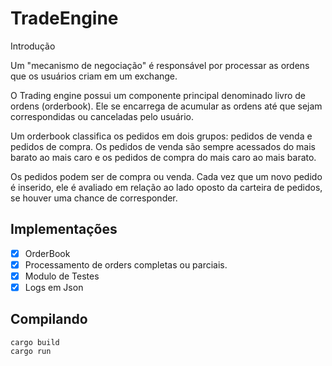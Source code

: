 # TradeEngine


Introdução

Um "mecanismo de negociação" é responsável por processar as ordens que os usuários criam
em um exchange. 

O Trading engine possui um componente principal denominado livro de
ordens (orderbook). Ele se encarrega de acumular as ordens até que sejam correspondidas ou
canceladas pelo usuário.

Um orderbook classifica os pedidos em dois grupos: pedidos de venda e pedidos de compra.
Os pedidos de venda são sempre acessados do mais barato ao mais caro e os pedidos de
compra do mais caro ao mais barato.

Os pedidos podem ser de compra ou venda.
Cada vez que um novo pedido é inserido, ele é avaliado em relação ao lado oposto da carteira
de pedidos, se houver uma chance de corresponder.

## Implementações
 - [x] OrderBook
 - [x] Processamento de orders completas ou parciais.
 - [x] Modulo de Testes
 - [x] Logs em Json

## Compilando 
~~~shell
cargo build
cargo run
~~~
